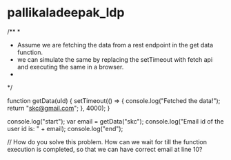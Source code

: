 # pallikaladeepak_ldp
/**
*
* Assume we are fetching the data from a rest endpoint in the get data function.
* we can simulate the same by replacing the setTimeout with fetch api and executing the same in a browser.
*
*/

function getData(uId) {
setTimeout(() => {
console.log("Fetched the data!");
return "skc@gmail.com";
}, 4000);
}

console.log("start");
var email = getData("skc");
console.log("Email id of the user id is: " + email);
console.log("end");

// How do you solve this problem. How can we wait for till the function execution is completed, so that we can have correct email at line 10?
